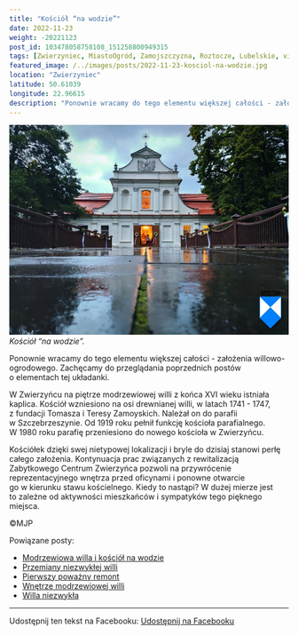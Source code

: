 ```yaml
---
title: "Kościół “na wodzie”"
date: 2022-11-23
weight: -20221123
post_id: 103478058758108_151258800949315
tags: [Zwierzyniec, MiastoOgród, Zamojszczyzna, Roztocze, Lubelskie, villarestituta, turystyka, dziedzictwo, zabytki, krajobrazy, kościoły]
featured_image: /../images/posts/2022-11-23-kosciol-na-wodzie.jpg
location: "Zwierzyniec"
latitude: 50.61039
longitude: 22.96615
description: "Ponownie wracamy do tego elementu większej całości - założenia willowo-ogrodowego. Zachęcamy do przeglądania poprzednich postów o elementach tej układ..."
---
```


![Kościół “na wodzie”.](/images/posts/2022-11-23-kosciol-na-wodzie.jpg)
*Kościół “na wodzie”.*

Ponownie wracamy do tego elementu większej całości - założenia willowo-ogrodowego. Zachęcamy do przeglądania poprzednich postów o elementach tej układanki.

W Zwierzyńcu na piętrze modrzewiowej willi z końca XVI wieku istniała kaplica.
Kościół wzniesiono na osi drewnianej willi, w latach 1741 - 1747, z fundacji Tomasza i Teresy Zamoyskich. Należał on do parafii w Szczebrzeszynie. Od 1919 roku pełnił funkcję kościoła parafialnego. W 1980 roku parafię przeniesiono do nowego kościoła w Zwierzyńcu.

Kościółek dzięki swej nietypowej lokalizacji i bryle do dzisiaj stanowi perłę całego założenia. Kontynuacja prac związanych z rewitalizacją Zabytkowego Centrum Zwierzyńca pozwoli na przywrócenie reprezentacyjnego wnętrza przed oficynami i ponowne otwarcie go w kierunku stawu kościelnego.
Kiedy to nastąpi? W dużej mierze jest to zależne od aktywności mieszkańców i sympatyków tego pięknego miejsca.



©MJP

Powiązane posty:
- [Modrzewiowa willa i kościół na wodzie](/posts/modrzewiowa-willa-i-kosciol-na-wodzie)
- [Przemiany niezwykłej willi](/posts/przemiany-niezwyklej-willi)
- [Pierwszy poważny remont](/posts/pierwszy-powazny-remont)
- [Wnętrze modrzewiowej willi](/posts/wnetrze-modrzewiowej-willi)
- [Willa niezwykła](/posts/willa-niezwykla)


---

Udostępnij ten tekst na Facebooku:
[Udostępnij na Facebooku](https://www.facebook.com/sharer/sharer.php?u=https://stowarzyszeniewachniewskiej.pl/posts/kosciol-na-wodzie)

<script type="application/ld+json">
{
  "@context": "https://schema.org",
  "@type": "BlogPosting",
  "headline": "Kościół “na wodzie”",
  "datePublished": "2022-11-23",
  "dateModified": "2022-11-23",
  "author": {
    "@type": "Person",
    "name": "Michał Jan Patyk"
  },
  "publisher": {
    "@type": "Organization",
    "name": "Stowarzyszenie im. Aleksandry Wachniewskiej",
    "logo": {
      "@type": "ImageObject",
      "url": "https://stowarzyszeniewachniewskiej.pl/images/logo/logo.svg"
    }
  },
  "mainEntityOfPage": {
    "@type": "WebPage",
    "@id": "https://stowarzyszeniewachniewskiej.pl/posts/kosciol-na-wodzie"
  },
  "image": {
    "@type": "ImageObject",
    "url": "https://stowarzyszeniewachniewskiej.pl//images/posts/2022-11-23-kosciol-na-wodzie.jpg"
  },
  "articleSection": "Dziedzictwo Kulturowe i Zabytki",
  "keywords": "[Zwierzyniec, MiastoOgród, Zamojszczyzna, Roztocze, Lubelskie, villarestituta, turystyka, dziedzictwo, zabytki, krajobrazy, kościoły]",
  "wordCount": 125,
  "articleBody": "Ponownie wracamy do tego elementu większej całości - założenia willowo-ogrodowego. Zachęcamy do przeglądania poprzednich postów o elementach tej układanki.\n\nW Zwierzyńcu na piętrze modrzewiowej willi z końca XVI wieku istniała kaplica.\nKościół wzniesiono na osi drewnianej willi, w latach 1741 - 1747, z fundacji Tomasza i Teresy Zamoyskich. Należał on do parafii w Szczebrzeszynie. Od 1919 roku pełnił funkcję kościoła parafialnego. W 1980 roku parafię przeniesiono do nowego kościoła w Zwierzyńcu.\n\nKościółek dzięki swej nietypowej lokalizacji i bryle do dzisiaj stanowi perłę całego założenia. Kontynuacja prac związanych z rewitalizacją Zabytkowego Centrum Zwierzyńca pozwoli na przywrócenie reprezentacyjnego wnętrza przed oficynami i ponowne otwarcie go w kierunku stawu kościelnego.\nKiedy to nastąpi? W dużej mierze jest to zależne od aktywności mieszkańców i sympatyków tego pięknego miejsca.\n\n\n\n©MJP",
  "description": "Ponownie wracamy do tego elementu większej całości - założenia willowo-ogrodowego. Zachęcamy do przeglądania poprzednich postów o elementach tej układ...",
  "copyrightHolder": {
    "@type": "Person",
    "name": "Michał Jan Patyk"
  }
}
</script>
<script type="application/ld+json">
{
  "@context": "https://schema.org",
  "@type": "BreadcrumbList",
  "itemListElement": [
    {
      "@type": "ListItem",
      "position": 1,
      "name": "Home",
      "item": "https://stowarzyszeniewachniewskiej.pl"
    },
    {
      "@type": "ListItem",
      "position": 2,
      "name": "posts",
      "item": "https://stowarzyszeniewachniewskiej.pl/posts"
    },
    {
      "@type": "ListItem",
      "position": 3,
      "name": "Kościół “na wodzie”",
      "item": "https://stowarzyszeniewachniewskiej.pl/posts/kosciol-na-wodzie"
    }
  ]
}
</script>
